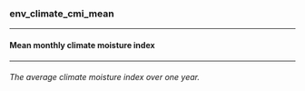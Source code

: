 ### env_climate_cmi_mean



------
#### Mean monthly climate moisture index



------
###### The average climate moisture index over one year.